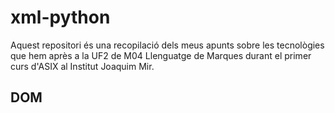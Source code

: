 # xml-python
Aquest repositori és una recopilació dels meus apunts sobre les tecnològies que hem après a la UF2 de M04 Llenguatge de Marques durant el primer curs d'ASIX al Institut Joaquim Mir.

## DOM


